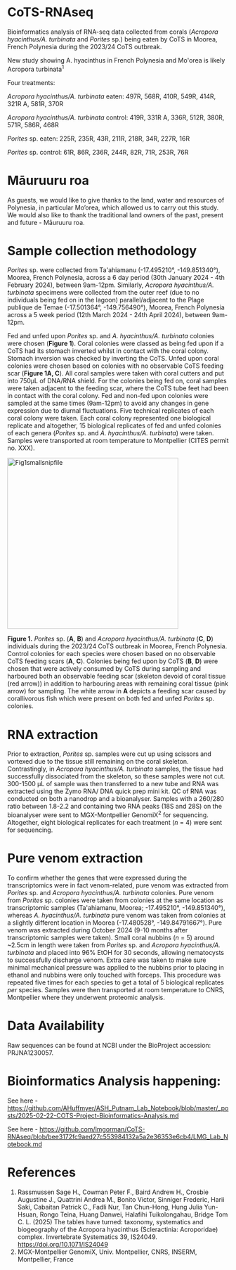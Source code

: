 # CoTS-RNAseq
Bioinformatics analysis of RNA-seq data collected from corals (_Acropora hyacinthus/A. turbinata_ and _Porites_ sp.) being eaten by CoTS in Moorea, French Polynesia during the 2023/24 CoTS outbreak.


New study showing A. hyacinthus in French Polynesia and Mo'orea is likely Acropora turbinata<sup>1</sup> 


Four treatments:

_Acropora hyacinthus/A. turbinata_ eaten: 497R, 568R, 410R, 549R, 414R, 321R A, 581R, 370R

_Acropora hyacinthus/A. turbinata_ control: 419R, 331R A, 336R, 512R, 380R, 571R, 586R, 468R

_Porites_ sp. eaten: 225R, 235R, 43R, 211R, 218R, 34R, 227R, 16R

_Porites_ sp. control: 61R, 86R, 236R, 244R, 82R, 71R, 253R, 76R

# Māuruuru roa
As guests, we would like to give thanks to the land, water and resources of Polynesia, in particular Mo’orea, which allowed us to carry out this study. We would also like to thank the traditional land owners of the past, present and future - Māuruuru roa.

# **Sample collection methodology**

_Porites_ sp. were collected from Ta'ahiamanu (-17.495210°, -149.851340°), Moorea, French Polynesia, across a 6 day period (30th January 2024 - 4th February 2024), between 9am-12pm. Similarly, _Acropora hyacinthus/A. turbinata_ specimens were collected from the outer reef (due to no individuals being fed on in the lagoon) parallel/adjacent to the Plage publique de Temae  (-17.501364°, -149.756490°), Moorea, French Polynesia across a 5 week period (12th March 2024 - 24th April 2024), between 9am-12pm. 

Fed and unfed upon _Porites_ sp. and _A. hyacinthus/A. turbinata_ colonies were chosen (**Figure 1**). Coral colonies were classed as being fed upon if a CoTS had its stomach inverted whilst in contact with the coral colony. Stomach inversion was checked by inverting the CoTS. Unfed upon coral colonies were chosen based on colonies with no observable CoTS feeding scar (**Figure 1A, C**). All coral samples were taken with coral cutters and put into 750μL of DNA/RNA shield. For the colonies being fed on, coral samples were taken adjacent to the feeding scar, where the CoTS tube feet had been in contact with the coral colony. Fed and non-fed upon colonies were sampled at the same times (9am-12pm) to avoid any changes in gene expression due to diurnal fluctuations. Five technical replicates of each coral colony were taken. Each coral colony represented one biological replicate and altogether, 15 biological replicates of fed and unfed colonies of each genera (_Porites_ sp. and _A. hyacinthus/A. turbinata_) were taken. Samples were transported at room temperature to Montpellier (CITES permit no. XXX).



<img width="389" alt="Fig1smallsnipfile" src="https://github.com/user-attachments/assets/9aa1e0fd-fe4d-4bc0-9086-7615f6f57231" />


**Figure 1.** _Porites_ sp. (**A**, **B**) and _Acropora hyacinthus/A. turbinata_ (**C**, **D**) individuals during the 2023/24 CoTS outbreak in Moorea, French Polynesia. Control colonies for each species were chosen based on no observable CoTS feeding scars (**A**, **C**). Colonies being fed upon by CoTS (**B**, **D**) were chosen that were actively consumed by CoTS during sampling and harboured both an observable feeding scar (skeleton devoid of coral tissue (red arrow)) in addition to harbouring areas with remaining coral tissue (pink arrow) for sampling. The white arrow in **A** depicts a feeding scar caused by corallivorous fish which were present on both fed and unfed _Porites_ sp. colonies. 


# RNA extraction
Prior to extraction, _Porites_ sp. samples were cut up using scissors and vortexed due to the tissue still remaining on the coral skeleton. Contrastingly, in _Acropora hyacinthus/A. turbinata_ samples, the tissue had successfully dissociated from the skeleton, so these samples were not cut. 300-1500 µL of sample was then transferred to a new tube and RNA was extracted using the Zymo RNA/ DNA quick prep mini kit. QC of RNA was conducted on both a nanodrop and a bioanalyser. Samples with a 260/280 ratio between 1.8-2.2 and containing two RNA peaks (18S and 28S) on the bioanalyser were sent to MGX-Montpellier GenomiX<sup>2</sup>  for sequencing. Altogether, eight biological replicates for each treatment (_n_ = 4) were sent for sequencing.


# Pure venom extraction 
To confirm whether the genes that were expressed during the transcriptomics were in fact venom-related, pure venom was extracted from _Porites_ sp. and _Acropora hyacinthus/A. turbinata_ colonies. Pure venom from _Porites_ sp. colonies were taken from colonies at the same location as transcriptomic samples (Ta'ahiamanu, Moorea; -17.495210°, -149.851340°), whereas _A. hyacinthus/A. turbinata_ pure venom was taken from colonies at a slightly different location in Moorea (-17.480528°, -149.84791667°). Pure venom was extracted during October 2024 (9-10 months after transcriptomic samples were taken). Small coral nubbins (_n_ = 5) around ~2.5cm in length were taken from _Porites_ sp. and _Acropora hyacinthus/A. turbinata_ and placed into 96% EtOH for 30 seconds, allowing nematocysts to successfully discharge venom. Extra care was taken to make sure minimal mechanical pressure was applied to the nubbins prior to placing in ethanol and nubbins were only touched with forceps. This procedure was repeated five times for each species to get a total of 5 biological replicates _per_ species. Samples were then transported at room temperature to CNRS, Montpellier where they underwent proteomic analysis.

# Data Availability
Raw sequences can be found at NCBI under the BioProject accession: PRJNA1230057. 
# Bioinformatics Analysis happening:
See here - https://github.com/AHuffmyer/ASH_Putnam_Lab_Notebook/blob/master/_posts/2025-02-22-COTS-Project-Bioinformatics-Analysis.md 


See here - https://github.com/lmgorman/CoTS-RNAseq/blob/bee3172fc9aed27c553984132a5a2e36353e6cb4/LMG_Lab_Notebook.md

# References
1. Rassmussen Sage H., Cowman Peter F., Baird Andrew H., Crosbie Augustine J., Quattrini Andrea M., Bonito Victor, Sinniger Frederic, Harii Saki, Cabaitan Patrick C., Fadli Nur, Tan Chun-Hong, Hung Julia Yun-Hsuan, Rongo Teina, Huang Danwei, Halafihi Tuikolongahau, Bridge Tom C. L. (2025) The tables have turned: taxonomy, systematics and biogeography of the Acropora hyacinthus (Scleractinia: Acroporidae) complex. Invertebrate Systematics 39, IS24049. https://doi.org/10.1071/IS24049
2. MGX-Montpellier GenomiX, Univ. Montpellier, CNRS, INSERM, Montpellier, France
